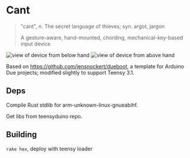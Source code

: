 # Cant

> "cant", n. The secret language of thieves; syn. argot, jargon
>
> A gesture-aware, hand-mounted, chording, mechanical-key-based input device

![view of device from below hand](https://cloud.githubusercontent.com/assets/341080/8709060/b1404874-2af4-11e5-9df2-7b326c70f5d5.jpg)
![view of device from above hand](https://cloud.githubusercontent.com/assets/341080/8709059/b1402a38-2af4-11e5-8226-4470cae438d4.jpg)

Based on https://github.com/jensnockert/dueboot, a template for Arduino Due projects; modified slightly to support Teensy 3.1.

## Deps

Compile Rust stdlib for arm-unknown-linux-gnueabihf.

Get libs from teensyduino repo.

## Building

`rake hex`, deploy with teensy loader
